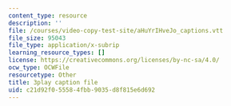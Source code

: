 ```yaml
---
content_type: resource
description: ''
file: /courses/video-copy-test-site/aHuYrIHveJo_captions.vtt
file_size: 95043
file_type: application/x-subrip
learning_resource_types: []
license: https://creativecommons.org/licenses/by-nc-sa/4.0/
ocw_type: OCWFile
resourcetype: Other
title: 3play caption file
uid: c21d92f0-5558-4fbb-9035-d8f815e6d692
---
```

